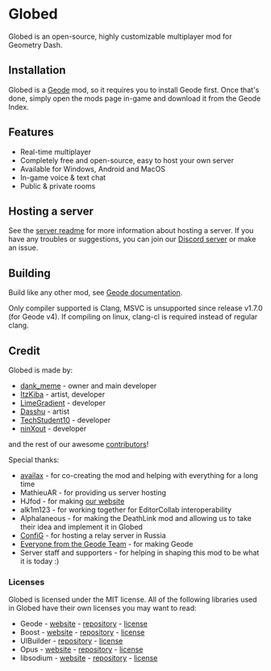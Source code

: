 # Globed

Globed is an open-source, highly customizable multiplayer mod for Geometry Dash.

## Installation

Globed is a [Geode](https://geode-sdk.org/) mod, so it requires you to install Geode first. Once that's done, simply open the mods page in-game and download it from the Geode Index.

## Features

* Real-time multiplayer
* Completely free and open-source, easy to host your own server
* Available for Windows, Android and MacOS
* In-game voice & text chat
* Public & private rooms

## Hosting a server

See the [server readme](./server/readme.md) for more information about hosting a server. If you have any troubles or suggestions, you can join our [Discord server](https://discord.gg/d56q5Dkdm3) or make an issue.

## Building

Build like any other mod, see [Geode documentation](https://docs.geode-sdk.org/getting-started/cpp-stuff).

Only compiler supported is Clang, MSVC is unsupported since release v1.7.0 (for Geode v4). If compiling on linux, clang-cl is required instead of regular clang.

## Credit

Globed is made by:

* [dank_meme](https://github.com/dankmeme01) - owner and main developer
* [ItzKiba](https://github.com/ItzKiba/) - artist, developer
* [LimeGradient](https://github.com/LimeGradient) - developer
* [Dasshu](https://github.com/DasshuDev/) - artist
* [TechStudent10](https://github.com/TechStudent10) - developer
* [ninXout](https://github.com/ninXout/) - developer

and the rest of our awesome [contributors](https://github.com/GlobedGD/globed2/graphs/contributors)!

Special thanks:

* [availax](https://availax.xyz/) - for co-creating the mod and helping with everything for a long time
* MathieuAR - for providing us server hosting
* HJfod - for making [our website](https://globed.dev)
* alk1m123 - for working together for EditorCollab interoperability
* Alphalaneous - for making the DeathLink mod and allowing us to take their idea and implement it in Globed
* [ConfiG](https://github.com/cgytrus/) - for hosting a relay server in Russia
* [Everyone from the Geode Team](https://github.com/orgs/geode-sdk/people) - for making Geode
* Server staff and supporters - for helping in shaping this mod to be what it is today :)

### Licenses

Globed is licensed under the MIT license. All of the following libraries used in Globed have their own licenses you may want to read:

* Geode - [website](https://geode-sdk.org) - [repository](https://github.com/geode-sdk/geode) - [license](https://github.com/geode-sdk/geode/blob/main/LICENSE.txt)
* Boost - [website](https://boost.org) - [repository](https://github.com/boostorg/boost) - [license](https://github.com/boostorg/boost/blob/master/LICENSE_1_0.txt)
* UIBuilder - [repository](https://github.com/camila314/uibuilder) - [license](https://github.com/camila314/uibuilder/blob/main/LICENSE)
* Opus - [website](https://opus-codec.org/) - [repository](https://github.com/xiph/opus) - [license](https://github.com/xiph/opus/blob/master/COPYING)
* libsodium - [website](https://libsodium.gitbook.io/doc/) - [repository](https://github.com/jedisct1/libsodium) - [license](https://github.com/jedisct1/libsodium/blob/master/LICENSE)
